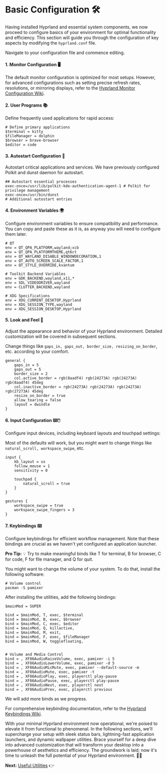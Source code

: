 # Basic Configuration 🛠️

Having installed Hyprland and essential system components, we now proceed to configure basics of your environment for optimal functionality and efficiency. This section will guide you through the configuration of key aspects by modifying the `hyprland.conf` file.

Navigate to your configuration file and commence editing.

#### 1. Monitor Configuration 🖥️

The default monitor configuration is optimized for most setups. However, for advanced configurations such as setting precise refresh rates, resolutions, or mirroring displays, refer to the [Hyprland Monitor Configuration Wiki](https://wiki.hyprland.org/Configuring/Monitors/).

#### 2. User Programs 📚

Define frequently used applications for rapid access:

```
# Define primary applications
$terminal = kitty
$fileManager = dolphin
$browser = brave-browser
$editor = code
```

#### 3. Autostart Configuration 🚀

Autostart critical applications and services. We have previously configured Polkit and dunst daemon for autostart.

```
## Autostart essential processes
exec-once=/usr/lib/polkit-kde-authentication-agent-1 # Polkit for privilege management
exec-once=/usr/bin/dunst
# Additional autostart entries
```

#### 4. Environment Variables 🌍

Configure environment variables to ensure compatibility and performance. You can copy and paste these as it is, as anyway you will need to configure them later.

```
# QT
env = QT_QPA_PLATFORM,wayland;xcb
env = QT_QPA_PLATFORMTHEME,qt6ct
env = QT_WAYLAND_DISABLE_WINDOWDECORATION,1
env = QT_AUTO_SCREEN_SCALE_FACTOR,1
env = QT_STYLE_OVERRIDE,kvantum

# Toolkit Backend Variables
env = GDK_BACKEND,wayland,x11,*
env = SDL_VIDEODRIVER,wayland
env = CLUTTER_BACKEND,wayland

# XDG Specifications
env = XDG_CURRENT_DESKTOP,Hyprland
env = XDG_SESSION_TYPE,wayland
env = XDG_SESSION_DESKTOP,Hyprland
```

#### 5. Look and Feel 🎨

Adjust the appearance and behavior of your Hyprland environment. Detailed customization will be covered in subsequent sections.

Change things like `gaps_in, gaps_out, border_size, resizing_on_border`, etc. according to your comfort.

```
general {
    gaps_in = 5
    gaps_out = 5
    border_size = 2
    col.active_border = rgb(8aadf4) rgb(24273A) rgb(24273A) rgb(8aadf4) 45deg
    col.inactive_border = rgb(24273A) rgb(24273A) rgb(24273A) rgb(27273A) 45deg
    resize_on_border = true
    allow_tearing = false
    layout = dwindle
}
```

#### 6. Input Configuration ⌨️🖱️

Configure input devices, including keyboard layouts and touchpad settings:

Most of the defaults will work, but you might want to change things like `natural_scroll, workspace_swipe`, etc.

```
input {
    kb_layout = us
    follow_mouse = 1
    sensitivity = 0

    touchpad {
        natural_scroll = true
    }
}

gestures {
    workspace_swipe = true
    workspace_swipe_fingers = 3
}
```

#### 7. Keybindings ⌨️

Configure keybindings for efficient workflow management. Note that these bindings are crucial as we haven't yet configured an application launcher.

**Pro Tip:** 💡 Try to make meaningful binds like T for terminal, B for browser, C for code, F for file manager, and Q for quit.

You might want to change the volume of your system. To do that, install the following software:

```
# Volume control
pacman -S pamixer
```

After installing the utilities, add the following bindings:

```
$mainMod = SUPER

bind = $mainMod, T, exec, $terminal
bind = $mainMod, B, exec, $browser
bind = $mainMod, C, exec, $editor
bind = $mainMod, Q, killactive,
bind = $mainMod, M, exit,
bind = $mainMod, F, exec, $fileManager
bind = $mainMod, W, togglefloating,


# Volume and Media Control
bind = , XF86AudioRaiseVolume, exec, pamixer -i 5
bind = , XF86AudioLowerVolume, exec, pamixer -d 5
bind = , XF86AudioMicMute, exec, pamixer --default-source -m
bind = , XF86AudioMute, exec, pamixer -t
bind = , XF86AudioPlay, exec, playerctl play-pause
bind = , XF86AudioPause, exec, playerctl play-pause
bind = , XF86AudioNext, exec, playerctl next
bind = , XF86AudioPrev, exec, playerctl previous

```

We will add more binds as we progress.

For comprehensive keybinding documentation, refer to the [Hyprland Keybindings Wiki](https://wiki.hyprland.org/Configuring/Binds/).

With your minimal Hyprland environment now operational, we're poised to elevate it from functional to phenomenal. In the following sections, we'll supercharge your setup with sleek status bars, lightning-fast application launchers, and dynamic wallpaper utilities. Brace yourself for a deep dive into advanced customization that will transform your desktop into a powerhouse of aesthetics and efficiency. The groundwork is laid; now it's time to unleash the full potential of your Hyprland environment. 🚀✨

**Next:** [Useful Utilities](useful_utilities.md) 👉
